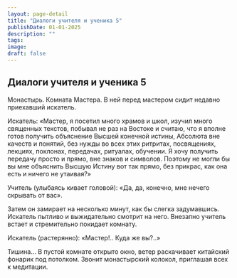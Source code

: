 ```yaml
---
layout: page-detail
title: "Диалоги учителя и ученика 5"
publishDate: 01-01-2025
description: ""
tags:
image:
draft: false
---
```


## Диалоги учителя и ученика 5
Монастырь. Комната Мастера. В ней перед мастером сидит недавно приехавший искатель.

Искатель: «Мастер, я посетил много храмов и школ, изучил много священных текстов, побывал не раз на Востоке и считаю, что я вполне готов получить объяснение Высшей конечной истины, Абсолюта вне качеств и понятий, без нужды во всех этих ритритах, посвящениях, лекциях, поклонах, передачах, ритуалах, обучении. Я хочу получить передачу просто и прямо, вне знаков и символов. Поэтому не могли бы вы мне объяснить Высшую Истину вот так прямо, без прикрас, как она есть и ничего не утаивая?»

Учитель (улыбаясь кивает головой): «Да, да, конечно, мне нечего скрывать от вас».

Затем он замирает на несколько минут, как бы слегка задумавшись. Искатель пытливо и выжидательно смотрит на него. Внезапно учитель встает и стремительно покидает комнату.

Искатель (растерянно): «Мастер!.. Куда же вы?..»

Тишина... В пустой комнате открыто окно, ветер раскачивает китайский фонарик под потолком. Звонит монастырский колокол, приглашая всех к медитации.
  
  
